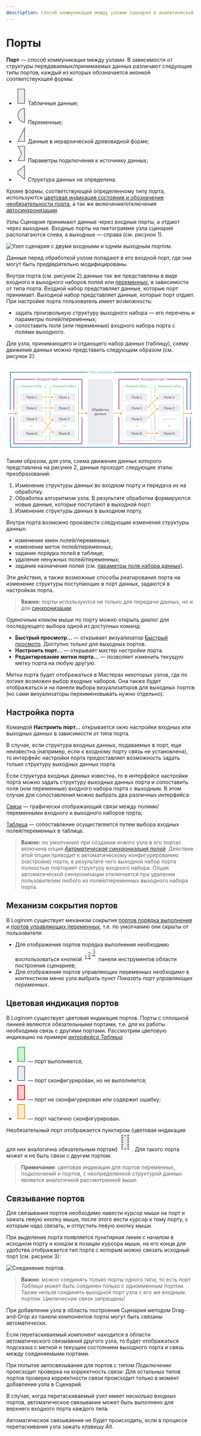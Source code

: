 ```yaml
---
description: Способ коммуникации между узлами сценария в аналитической платформе Loginom. Входные и выходные порты узла сценария. Изменение структуры данных внутри порта. Настройка порта. Связывание портов. Быстрый просмотр результатов обработки данных. Цветовая индикация состояния порта. Порты порядка выполнения. Механизм сокрытия портов.
---
```

# Порты

**Порт** — способ коммуникации между узлами. В зависимости от структуры передаваемых/принимаемых данных различают следующие типы портов, каждый из которых обозначается иконкой соответствующей формы:

* ![ ](./../../images/icons/app/node/ports/inputs/table_inactive.svg) Табличные данные;
* ![ ](./../../images/icons/app/node/ports/inputs/variable_inactive.svg) Переменные;
* ![ ](./../../images/icons/app/node/ports/inputs/tree_inactive.svg) Данные в иерархической древовидной форме;
* ![ ](./../../images/icons/app/node/ports/inputs/link_inactive.svg) Параметры подключения к источнику данных;
* ![ ](./../../images/icons/app/node/ports/inputs/model_inactive.svg) Структура данных не определена.

Кроме формы, соответствующей определенному типу порта, используются [цветовая индикация состояния и обозначение необязательности порта](#tsvetovaya-indikatsiya-portov), а так же включения/отключения [автосинхронизации](./../../workflow/ports/automapping-of-fields.md).

Узлы Сценария принимают данные через входные порты, а отдают через выходные. Входные порты на пиктограмме узла сценария располагаются слева, а выходные — справа (см. рисунок 1).

![Узел сценария с двумя входными и одним выходным портом.](./ports-1.png)

Данные перед обработкой узлом попадают в его входной порт, где они могут быть предварительно модифицированы.

Внутри порта (см. рисунок 2) данные так же представлены в виде входного и выходного наборов полей или [переменных](./../variables/README.md), в зависимости от типа порта. Входной набор представляет данные, которые порт принимает. Выходной набор представляет данные, которые порт отдает. При настройке порта пользователь имеет возможность:

* задать произвольную структуру выходного набора — его перечень и параметры полей/переменных;
* сопоставить поля (или переменные) входного набора порта с полями выходного.

Для узла, принимающего и отдающего набор данных (таблицу), схему движения данных можно представить следующим образом (см. рисунок 2):

![Схема движения данных для узла, принимающего и отдающего набор данных (таблицу).](./port-structure.svg)

Таким образом, для узла, схема движения данных которого представлена на рисунке 2, данные проходят следующие этапы преобразований:

1. Изменение структуры данных во входном порту и передача их на обработку.
1. Обработка алгоритмом узла. В результате обработки формируются новые данные, которые поступают в выходной порт.
1. Изменение структуры данных в выходном порту.

Внутри порта возможно произвести следующие изменения структуры данных:

* изменение имен полей/переменных;
* изменение меток полей/переменных;
* задание порядка полей в таблице;
* удаление ненужных полей/переменных;
* задание назначения полей (см. [параметры поля набора данных](./../../data/datasetfieldfeatures.md)).

Эти действия, а также возможные способы реагирования порта на изменение структуры поступающих в порт данных, задаются в настройках порта.

>**Важно:** порты используются не только для передачи данных, но и для [синхронизации](./automapping-of-fields.md).

Одиночным кликом мыши по порту можно открыть диалог для последующего выбора одной из доступных команд:

* **Быстрый просмотр…** — открывает визуализатор [Быстрый просмотр](./../../visualization/preview/quick-view.md). Доступно только для выходных портов.
* **Настроить порт…** — открывает мастер настройки порта.
* **Редактирование метки порта…** — позволяет изменить текущую метку порта на любую другую.

Метка порта будет отображаться в Мастерах некоторых узлов, где по логике возможен выбор входных наборов. Она также будет отображаться и на панели выбора визуализаторов для выходных портов (но сами визуализаторы переименовывать нужно отдельно).

## Настройка порта

Командой **Настроить порт…** открывается окно настройки входных или выходных данных в зависимости от типа порта.

В случае, если структура входных данных, подаваемых в порт, еще неизвестна (например, если к входному порту связь не установлена), то интерфейс настройки порта предоставляет возможность задать только структуру выходных данных порта.

Если структура входных данных известна, то в интерфейсе настройки порта можно задать структуру выходных данных порта и сопоставить поля (или переменные) входного набора порта с выходным. В этом случае для сопоставления можно выбрать два различных интерфейса:

[Связи](./connections-interface.md) — графически отображающий связи между полями/переменными входного и выходного наборов порта;

[Таблица](./table-interface.md) — сопоставление осуществляется путем выбора входных полей/переменных в таблице.

>**Важно:** по умолчанию при создании нового узла в его портах включена опция [*Автоматическая синхронизация полей*](./automapping-of-fields.md). Действие этой опции приводит к автоматическому конфигурированию (настройке) порта, в результате чего выходной набор порта полностью повторяет структуру входного набора. Опция автоматической синхронизации отключается при удалении пользователем любого из полей/переменных выходного набора порта.

## Механизм сокрытия портов

В Loginom существует механизм сокрытия [портов порядка выполнения](./../ports/service-ports.md) и [портов управляющих переменных](./../variables/control-variables.md), т.е. по умолчанию они скрыты от пользователя:

* Для отображения портов порядка выполнения необходимо воспользоваться кнопкой ![ ](./../../images/icons/common/toolbar-controls/order_default.svg)
панели инструментов области построения сценариев;
* Для отображения портов управляющих переменных необходимо в контекстном меню узла выбрать пункт *Показать порт управляющих переменных*.

## Цветовая индикация портов

В Loginom существует цветовая индикация портов. Порты с сплошной линией являются обязательными портами, т.е. для их работы необходима связь с другими портами. Рассмотрим цветовую индикацию на примере [*интерфейса Таблица*](./table-interface.md).

* ![ ](./../../images/icons/app/node/ports/inputs/table_active.svg) — порт выполняется;
* ![ ](./../../images/icons/app/node/ports/inputs/table_inactive.svg) — порт сконфигурирован, но не выполняется;
* ![ ](./../../images/icons/app/node/ports/inputs/table_error.svg) — порт не сконфигурирован или содержит ошибку;
* ![ ](./../../images/icons/app/node/ports/inputs/table_warning.svg) — порт частично сконфигурирован.

Необязательный порт отображается пунктиром (цветовая индикация для них аналогична обязательным портам)
![ ](./../../images/icons/app/node/ports/inputs-optional/table_inactive.svg)
. Для такого порта может и не быть связи с другим портом.

>**Примечание**: цветовая индикация для портов переменных, подключений и портов, с неопределенной структурой данных является аналогичной рассмотренной выше.

## Связывание портов

Для связывания портов необходимо навести курсор мыши на порт и зажать левую кнопку мыши, после этого вести курсор к тому порту, с которым надо связать, и отпустить левую кнопку мыши.

При выделение порта появляется пунктирная линия с началом в исходном порту и концом в позиции курсора мыши, на его конце для удобства отображается тип порта с которым можно связать исходный порт (см. рисунок 3):

![Соединение портов.](./ports-3.png)

>**Важно**: можно соединять только порты одного типа, то есть порт *Таблица* может быть соединен только с одноименным портом. Также нельзя соединять выходной порт узла с его же входным портом. Циклические связи запрещены!

При добавлении узла в область построения Сценария методом Drag-and-Drop из панели компонентов порты могут быть связаны автоматически.

Если перетаскиваемый компонент находится в области автоматического связывания другого узла, то будет отображаться подсказка с меткой и текущим состоянием выходного порта и связь между соединяемыми портами. 

При попытке автосвязывания для портов с типом *Подключение* происходит проверка на корректность связи. Для остальных типов портов проверка корректности связи происходит только в момент добавления узла в Сценарий.

В случае, когда перетаскиваемый узел имеет несколько входных портов, автоматическое связывание может быть выполнено для верхнего входного порта каждого типа.

Автоматическое связываение не будет происходить, если в процессе перетаскивания узла зажать клавишу *Alt*.